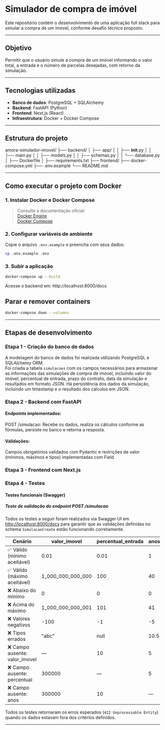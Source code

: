# Simulador de compra de imóvel

Este repositório contém o desenvolvimento de uma aplicação full stack para simular a compra de um imóvel, conforme desafio técnico proposto.

---

## Objetivo

Permitir que o usuário simule a compra de um imóvel informando o valor total, a entrada e o número de parcelas desejadas, com retorno da simulação.

---

## Tecnologias utilizadas

- **Banco de dados**: PostgreSQL + SQLAlchemy
- **Backend**: FastAPI (Python)
- **Frontend**: Next.js (React)
- **Infraestrutura**: Docker + Docker Compose

---

## Estrutura do projeto

amora-simulador-imovel/
├── backend/
│   ├── app/
│   │   ├── __init__.py
│   │   ├── main.py
│   │   ├── models.py
│   │   ├── schemas.py
│   │   └── database.py
│   ├── Dockerfile
│   ├── requirements.txt
├── frontend/
├── docker-compose.yml
├── .env.example
└── README.md

---

## Como executar o projeto com Docker

### 1. Instalar Docker e Docker Compose

> Consulte a documentação oficial:  
> [Docker Engine](https://docs.docker.com/engine/install/)  
> [Docker Compose](https://docs.docker.com/compose/install/)

### 2. Configurar variáveis de ambiente

Copie o arquivo `.env.example` e preencha com seus dados:

```bash
cp .env.example .env
```

### 3. Subir a aplicação

```bash
docker-compose up --build
```
Acesse o backend em: http://localhost:8000/docs

## Parar e remover containers

```bash
docker-compose down --volumes
```
---

## Etapas de desenvolvimento

### Etapa 1 - Criação do banco de dados

A modelagem do banco de dados foi realizada utilizando PostgreSQL e SQLAlchemy ORM.  
Foi criada a tabela `simulacoes` com os campos necessários para armazenar as informações das simulações de compra de imóvel, incluindo valor do imóvel, percentual de entrada, prazo do contrato, data da simulação e resultados em formato JSON.
Há persistência dos dados da simulação, incluindo um timestamp e o resultado dos cálculos em JSON.

### Etapa 2 - Backend com FastAPI

#### Endpoints implementados:

POST /simulacao: Recebe os dados, realiza os cálculos conforme as fórmulas, persiste no banco e retorna a resposta.

#### Validações:

Campos obrigatórios validados com Pydantic e restrições de valor (mínimos, máximos e tipos) implementadas com Field.

### Etapa 3 - Frontend com Next.js

### Etapa 4 - Testes

#### Testes funcionais (Swagger)

##### Teste de validação do endpoint POST /simulacao 

Todos os testes a seguir foram realizados via Swagger UI em [http://localhost:8000/docs](http://localhost:8000/docs) para garantir que as validações definidas no schema `SimulacaoCreate` estão funcionando corretamente.

| Cenário                         | valor_imovel        | percentual_entrada | anos_contrato | Esperado     | Resultado |
|--------------------------------|----------------------|--------------------|----------------|--------------|-----------|
| ✅ Válido (mínimo aceitável)   | 0.01                | 0.01               | 1              | 200 OK       | ✅         |
| ✅ Válido (máximo aceitável)   | 1_000_000_000_000   | 100                | 40             | 200 OK       | ✅         |
| ❌ Abaixo do mínimo            | 0                   | 0                  | 0              | 422          | ✅         |
| ❌ Acima do máximo             | 1_000_000_000_001   | 101                | 41             | 422          | ✅         |
| ❌ Valores negativos           | -100                | -1                 | -5             | 422          | ✅         |
| ❌ Tipos errados               | "abc"               | null               | 10.5           | 422          | ✅         |
| ❌ Campo ausente: valor_imovel | —                   | 10                 | 5              | 422          | ✅         |
| ❌ Campo ausente: percentual   | 300000              | —                  | 5              | 422          | ✅         |
| ❌ Campo ausente: anos         | 300000              | 10                 | —              | 422          | ✅         |

Todos os testes retornaram os erros esperados (`422 Unprocessable Entity`) quando os dados estavam fora dos critérios definidos.

---